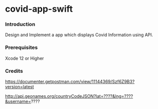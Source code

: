 # covid-app-swift

### Introduction
Design and Implement a app which displays Covid Information using API.

### Prerequisites
Xcode 12 or Higher

### Credits
https://documenter.getpostman.com/view/11144369/Szf6Z9B3?version=latest

http://api.geonames.org/countryCodeJSON?lat=????&lng=????&username=????
